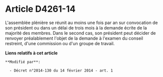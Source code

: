 # Article D4261-14

L'assemblée plénière se réunit au moins une fois par an sur convocation de son président ou dans un délai de trois mois à la
demande écrite de la majorité des membres. Dans le second cas, son président peut décider de renvoyer préalablement l'objet
de la demande à l'examen du conseil restreint, d'une commission ou d'un groupe de travail.

**Liens relatifs à cet article**

	**Modifié par**:

	  - Décret n°2014-130 du 14 février 2014 - art. 1
